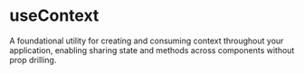 # useContext

A foundational utility for creating and consuming context throughout your application, enabling sharing state and methods across components without prop drilling.
